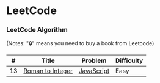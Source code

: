 LeetCode
========

### LeetCode Algorithm

(Notes: "🔒" means you need to buy a book from Leetcode)


| # | Title | Problem | Difficulty |
|---| ----- | -------- | ---------- |
|13|[Roman to Integer](https://leetcode.com/problems/roman-to-integer/) | [JavaScript](./algorithms/cpp/largestNumberAfterMutatingSubstring/LargestNumberAfterMutatingSubstring.cpp)|Easy|
